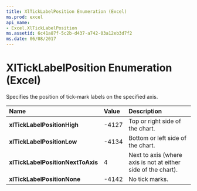 ```yaml
---
title: XlTickLabelPosition Enumeration (Excel)
ms.prod: excel
api_name:
- Excel.XlTickLabelPosition
ms.assetid: 6c41a87f-5c2b-d437-a742-03a12eb3d7f2
ms.date: 06/08/2017
---
```



# XlTickLabelPosition Enumeration (Excel)

Specifies the position of tick-mark labels on the specified axis.



|**Name**|**Value**|**Description**|
|:-----|:-----|:-----|
| **xlTickLabelPositionHigh**|-4127|Top or right side of the chart.|
| **xlTickLabelPositionLow**|-4134|Bottom or left side of the chart.|
| **xlTickLabelPositionNextToAxis**|4|Next to axis (where axis is not at either side of the chart).|
| **xlTickLabelPositionNone**|-4142|No tick marks.|

